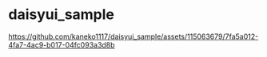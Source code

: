 # daisyui_sample


https://github.com/kaneko1117/daisyui_sample/assets/115063679/7fa5a012-4fa7-4ac9-b017-04fc093a3d8b

